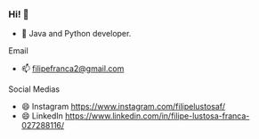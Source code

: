 ### Hi! 👋
- 🌱 Java and Python developer.

Email
- 📫 filipefranca2@gmail.com

Social Medias
- 😄 Instagram https://www.instagram.com/filipelustosaf/
- 😄 LinkedIn https://www.linkedin.com/in/filipe-lustosa-franca-027288116/
<!--
**filipelustosaf/filipelustosaf** is a ✨ _special_ ✨ repository because its `README.md` (this file) appears on your GitHub profile.

Here are some ideas to get you started:

- 🔭 I’m currently working on ...
- 🌱 I’m currently learning ...
- 👯 I’m looking to collaborate on ...
- 🤔 I’m looking for help with ...
- 💬 Ask me about ...
- 📫 How to reach me: ...
- 😄 Pronouns: ...
- ⚡ Fun fact: ...
-->
